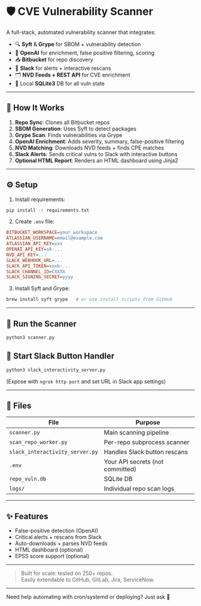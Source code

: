 # 🛡️ CVE Vulnerability Scanner

A full-stack, automated vulnerability scanner that integrates:

- 🔍 **Syft** & **Grype** for SBOM + vulnerability detection
- 🧠 **OpenAI** for enrichment, false positive filtering, scoring
- 📥 **Bitbucket** for repo discovery
- 🧵 **Slack** for alerts + interactive rescans
- 🗂️ **NVD Feeds + REST API** for CVE enrichment
- 🧪 Local **SQLite3** DB for all vuln state

---

## 🚀 How It Works

1. **Repo Sync**: Clones all Bitbucket repos
2. **SBOM Generation**: Uses Syft to detect packages
3. **Grype Scan**: Finds vulnerabilities via Grype
4. **OpenAI Enrichment**: Adds severity, summary, false-positive filtering
5. **NVD Matching**: Downloads NVD feeds + finds CPE matches
6. **Slack Alerts**: Sends critical vulns to Slack with interactive buttons
7. **Optional HTML Report**: Renders an HTML dashboard using Jinja2

---

## ⚙️ Setup

1. Install requirements:
```bash
pip install -r requirements.txt
```

2. Create `.env` file:
```ini
BITBUCKET_WORKSPACE=your_workspace
ATLASSIAN_USERNAME=email@example.com
ATLASSIAN_API_KEY=xxx
OPENAI_API_KEY=sk-...
NVD_API_KEY=...
SLACK_WEBHOOK_URL=...
SLACK_API_TOKEN=xoxb-...
SLACK_CHANNEL_ID=CXXXX
SLACK_SIGNING_SECRET=yyyy
```

3. Install Syft and Grype:
```bash
brew install syft grype   # or use install scripts from GitHub
```

---

## 🧪 Run the Scanner
```bash
python3 scanner.py
```

## 📲 Start Slack Button Handler
```bash
python3 slack_interactivity_server.py
```
(Expose with `ngrok http port` and set URL in Slack app settings)

---

## 📁 Files
| File                          | Purpose                              |
|-------------------------------|--------------------------------------|
| `scanner.py`                 | Main scanning pipeline               |
| `scan_repo_worker.py`        | Per-repo subprocess scanner          |
| `slack_interactivity_server.py` | Handles Slack button rescans       |
| `.env`                       | Your API secrets (not committed)     |
| `repo_vuln.db`               | SQLite DB                            |
| `logs/`                      | Individual repo scan logs            |

---

## ✨ Features
- False-positive detection (OpenAI)
- Critical alerts + rescans from Slack
- Auto-downloads + parses NVD feeds
- HTML dashboard (optional)
- EPSS score support (optional)

---

> Built for scale: tested on 250+ repos.  
> Easily extendable to GitHub, GitLab, Jira, ServiceNow.

---

Need help automating with cron/systemd or deploying? Just ask 🙌

